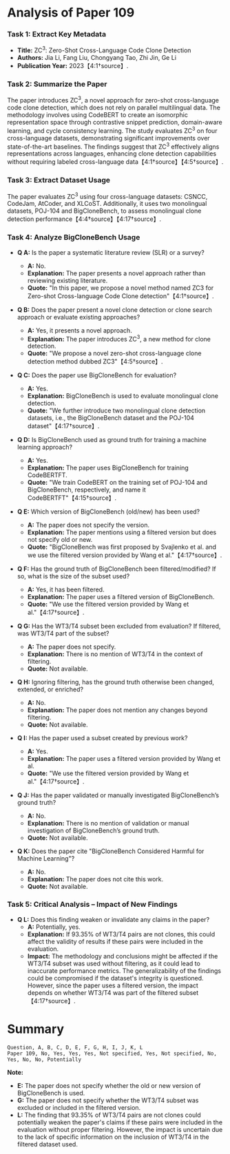 # Analysis of Paper 109

### Task 1: Extract Key Metadata

- **Title:** ZC<sup>3</sup>: Zero-Shot Cross-Language Code Clone Detection
- **Authors:** Jia Li, Fang Liu, Chongyang Tao, Zhi Jin, Ge Li
- **Publication Year:** 2023【4:1†source】.

### Task 2: Summarize the Paper

The paper introduces ZC<sup>3</sup>, a novel approach for zero-shot cross-language code clone detection, which does not rely on parallel multilingual data. The methodology involves using CodeBERT to create an isomorphic representation space through contrastive snippet prediction, domain-aware learning, and cycle consistency learning. The study evaluates ZC<sup>3</sup> on four cross-language datasets, demonstrating significant improvements over state-of-the-art baselines. The findings suggest that ZC<sup>3</sup> effectively aligns representations across languages, enhancing clone detection capabilities without requiring labeled cross-language data【4:1†source】【4:5†source】.

### Task 3: Extract Dataset Usage

The paper evaluates ZC<sup>3</sup> using four cross-language datasets: CSNCC, CodeJam, AtCoder, and XLCoST. Additionally, it uses two monolingual datasets, POJ-104 and BigCloneBench, to assess monolingual clone detection performance【4:4†source】【4:17†source】.

### Task 4: Analyze BigCloneBench Usage

- **Q A:** Is the paper a systematic literature review (SLR) or a survey?
  - **A:** No.
  - **Explanation:** The paper presents a novel approach rather than reviewing existing literature.
  - **Quote:** "In this paper, we propose a novel method named ZC3 for Zero-shot Cross-language Code Clone detection"【4:1†source】.

- **Q B:** Does the paper present a novel clone detection or clone search approach or evaluate existing approaches?
  - **A:** Yes, it presents a novel approach.
  - **Explanation:** The paper introduces ZC<sup>3</sup>, a new method for clone detection.
  - **Quote:** "We propose a novel zero-shot cross-language clone detection method dubbed ZC3"【4:5†source】.

- **Q C:** Does the paper use BigCloneBench for evaluation?
  - **A:** Yes.
  - **Explanation:** BigCloneBench is used to evaluate monolingual clone detection.
  - **Quote:** "We further introduce two monolingual clone detection datasets, i.e., the BigCloneBench dataset and the POJ-104 dataset"【4:17†source】.

- **Q D:** Is BigCloneBench used as ground truth for training a machine learning approach?
  - **A:** Yes.
  - **Explanation:** The paper uses BigCloneBench for training CodeBERTFT.
  - **Quote:** "We train CodeBERT on the training set of POJ-104 and BigCloneBench, respectively, and name it CodeBERTFT"【4:15†source】.

- **Q E:** Which version of BigCloneBench (old/new) has been used?
  - **A:** The paper does not specify the version.
  - **Explanation:** The paper mentions using a filtered version but does not specify old or new.
  - **Quote:** "BigCloneBench was first proposed by Svajlenko et al. and we use the filtered version provided by Wang et al."【4:17†source】.

- **Q F:** Has the ground truth of BigCloneBench been filtered/modified? If so, what is the size of the subset used?
  - **A:** Yes, it has been filtered.
  - **Explanation:** The paper uses a filtered version of BigCloneBench.
  - **Quote:** "We use the filtered version provided by Wang et al."【4:17†source】.

- **Q G:** Has the WT3/T4 subset been excluded from evaluation? If filtered, was WT3/T4 part of the subset?
  - **A:** The paper does not specify.
  - **Explanation:** There is no mention of WT3/T4 in the context of filtering.
  - **Quote:** Not available.

- **Q H:** Ignoring filtering, has the ground truth otherwise been changed, extended, or enriched?
  - **A:** No.
  - **Explanation:** The paper does not mention any changes beyond filtering.
  - **Quote:** Not available.

- **Q I:** Has the paper used a subset created by previous work?
  - **A:** Yes.
  - **Explanation:** The paper uses a filtered version provided by Wang et al.
  - **Quote:** "We use the filtered version provided by Wang et al."【4:17†source】.

- **Q J:** Has the paper validated or manually investigated BigCloneBench’s ground truth?
  - **A:** No.
  - **Explanation:** There is no mention of validation or manual investigation of BigCloneBench’s ground truth.
  - **Quote:** Not available.

- **Q K:** Does the paper cite "BigCloneBench Considered Harmful for Machine Learning"?
  - **A:** No.
  - **Explanation:** The paper does not cite this work.
  - **Quote:** Not available.

### Task 5: Critical Analysis – Impact of New Findings

- **Q L:** Does this finding weaken or invalidate any claims in the paper?
  - **A:** Potentially, yes.
  - **Explanation:** If 93.35% of WT3/T4 pairs are not clones, this could affect the validity of results if these pairs were included in the evaluation.
  - **Impact:** The methodology and conclusions might be affected if the WT3/T4 subset was used without filtering, as it could lead to inaccurate performance metrics. The generalizability of the findings could be compromised if the dataset's integrity is questioned. However, since the paper uses a filtered version, the impact depends on whether WT3/T4 was part of the filtered subset【4:17†source】.

# Summary

```plaintext
Question, A, B, C, D, E, F, G, H, I, J, K, L
Paper 109, No, Yes, Yes, Yes, Not specified, Yes, Not specified, No, Yes, No, No, Potentially
```

**Note:**  
- **E:** The paper does not specify whether the old or new version of BigCloneBench is used.
- **G:** The paper does not specify whether the WT3/T4 subset was excluded or included in the filtered version.
- **L:** The finding that 93.35% of WT3/T4 pairs are not clones could potentially weaken the paper's claims if these pairs were included in the evaluation without proper filtering. However, the impact is uncertain due to the lack of specific information on the inclusion of WT3/T4 in the filtered dataset used.
